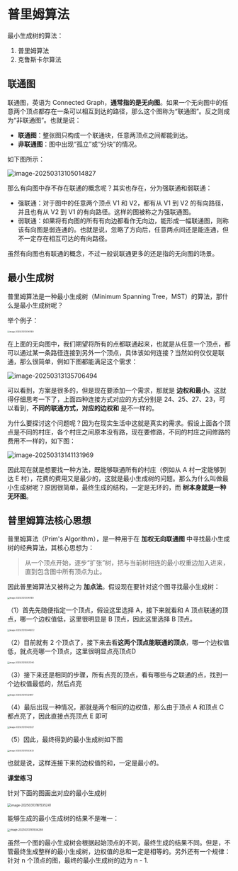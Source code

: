 # 普里姆算法

最小生成树的算法：

1. 普里姆算法
2. 克鲁斯卡尔算法



## 联通图

联通图，英语为 Connected Graph，**通常指的是无向图**。如果一个无向图中的任意两个顶点都存在一条可以相互到达的路径，那么这个图称为“联通图”。反之则成为“非联通图”。也就是说：

- **联通图**：整张图只构成一个联通块，任意两顶点之间都能到达。
- **非联通图**：图中出现“孤立”或“分块”的情况。

如下图所示：

![image-20250313105014827](https://xiejie-typora.oss-cn-chengdu.aliyuncs.com/2025-03-13-025014.png)

那么有向图中存不存在联通的概念呢？其实也存在，分为强联通和弱联通：

- 强联通：对于图中的任意两个顶点 V1 和 V2，都有从 V1 到 V2 的有向路径，并且也有从 V2 到 V1 的有向路径。这样的图被称之为强联通图。
- 弱联通：如果将有向图的所有有向边都看作无向边，能形成一幅联通图，则称该有向图是弱连通的。也就是说，忽略了方向后，任意两点间还是能连通，但不一定存在相互可达的有向路径。

虽然有向图也有联通的概念，不过一般说联通更多的还是指的无向图的场景。



## 最小生成树

普里姆算法是一种最小生成树（Minimum Spanning Tree，MST）的算法，那什么是最小生成树呢？

举个例子：

<img src="https://xiejie-typora.oss-cn-chengdu.aliyuncs.com/2025-03-13-055149.png" alt="image-20250313135149109" style="zoom:30%;" />

在上面的无向图中，我们期望将所有的点都联通起来，也就是从任意一个顶点，都可以通过某一条路径连接到另外一个顶点，具体该如何连接？当然如何仅仅是联通，那么很简单，例如下图都能满足这个需求：

![image-20250313135706494](https://xiejie-typora.oss-cn-chengdu.aliyuncs.com/2025-03-13-055706.png)

可以看到，方案是很多的，但是现在要添加一个需求，那就是 **边权和最小**。这就得仔细思考一下了，上面四种连接方式对应的方式分别是 24、25、27、23，可以看到，**不同的联通方式，对应的边权和** 是不一样的。

为什么要探讨这个问题呢？因为在现实生活中这就是真实的需求。假设上面各个顶点是不同的村庄，各个村庄之间原本没有路，现在要修路，不同的村庄之间修路的费用不一样的，如下图：

![image-20250313141131969](https://xiejie-typora.oss-cn-chengdu.aliyuncs.com/2025-03-13-061132.png)

因此现在就是想要找一种方法，既能够联通所有的村庄（例如从 A 村一定能够到达 E 村），花费的费用又是最少的，这就是最小生成树的问题。那么为什么叫做最小生成树呢？原因很简单，最终生成的结构，一定是无环的，而 **树本身就是一种无环图**。





## 普里姆算法核心思想

普里姆算法（Prim's Algorithm），是一种用于在 **加权无向联通图** 中寻找最小生成树的经典算法，其核心思想为：

> 从一个顶点开始，逐步“扩张”树，把与当前树相连的最小权重边加入进来，直到包含图中所有顶点为止。

因此普里姆算法又被称之为 **加点法**。假设现在要针对这个图寻找最小生成树：

<img src="https://xiejie-typora.oss-cn-chengdu.aliyuncs.com/2025-03-13-055149.png" alt="image-20250313135149109" style="zoom:30%;" />

（1）首先先随便指定一个顶点，假设这里选择 A，接下来就看和 A 顶点联通的顶点，哪一个边权值低，这里很明显是 B 顶点，因此这里选择 B 顶点。

<img src="https://xiejie-typora.oss-cn-chengdu.aliyuncs.com/2025-03-13-070450.png" alt="image-20250313150449672" style="zoom:30%;" />

（2）目前就有 2 个顶点了，接下来去看**这两个顶点能联通的顶点**，哪一个边权值低，就点亮哪一个顶点，这里很明显点亮顶点D

<img src="https://xiejie-typora.oss-cn-chengdu.aliyuncs.com/2025-03-13-070531.png" alt="image-20250313150531340" style="zoom:30%;" />

（3）接下来还是相同的步骤，所有点亮的顶点，看有哪些与之联通的点，找到一个边权值最低的，然后点亮

<img src="https://xiejie-typora.oss-cn-chengdu.aliyuncs.com/2025-03-13-071329.png" alt="image-20250313151328817" style="zoom:30%;" />

（4）最后出现一种情况，那就是两个相同的边权值，那么由于顶点 A 和顶点 C 都点亮了，因此直接点亮顶点 E 即可

<img src="https://xiejie-typora.oss-cn-chengdu.aliyuncs.com/2025-03-13-071429.png" alt="image-20250313151429327" style="zoom:30%;" />

（5）因此，最终得到的最小生成树如下图

<img src="https://xiejie-typora.oss-cn-chengdu.aliyuncs.com/2025-03-13-071554.png" alt="image-20250313151553633" style="zoom:30%;" />

也就是说，这样连接下来的边权值的和，一定是最小的。



**课堂练习**

针对下面的图画出对应的最小生成树

<img src="https://xiejie-typora.oss-cn-chengdu.aliyuncs.com/2025-03-13-081536.png" alt="image-20250313161535241" style="zoom:50%;" />

能够生成的最小生成树的结果不是唯一：

<img src="https://xiejie-typora.oss-cn-chengdu.aliyuncs.com/2025-03-13-081934.png" alt="image-20250313161934288" style="zoom:40%;" />

虽然一个图的最小生成树会根据起始顶点的不同，最终生成的结果不同。但是，不管最终生成整样的最小生成树，边权值的总和一定是相等的。另外还有一个规律：针对 n 个顶点的图，最终的最小生成树的边为 n - 1.



